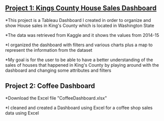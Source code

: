 ## [Project 1: Kings County House Sales Dashboard](https://public.tableau.com/views/KingCountyHouseSalesDashboard_16976699907880/Dashboard1?:language=en-US&:display_count=n&:origin=viz_share_link)

*This project is a Tableau Dashboard I created in order to organize and show House sales in King's County which is located in Washington State

*The data was retrieved from Kaggle and it shows the values from 2014-15

*I organized the dashboard with filters and various charts plus a map to represent the information from the dataset

*My goal is for the user to be able to have a better understanding of the sales of houses that happened in King's County by playing around with the dashboard and changing some attributes and filters

## Project 2: Coffee Dashboard

*Download the Excel file "CoffeeDashboard.xlsx"

*I cleaned and created a Dashboard using Excel for a coffee shop sales data using Excel
